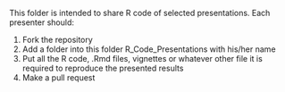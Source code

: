 This folder is intended to share R code of selected presentations. Each presenter should:

1. Fork the repository
2. Add a folder into this folder R_Code_Presentations with his/her name
3. Put all the R code, .Rmd files, vignettes or whatever other file it is required to reproduce the presented results
4. Make a pull request



